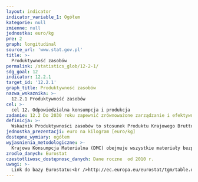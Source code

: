 ```yaml
---
layout: indicator
indicator_variable_1: Ogółem
kategorie: null
zmienne: null
jednostka: euro/kg
pre: 2
graph: longitudinal
source_url: 'www.stat.gov.pl'
title: >-
  Produktywność zasobów
permalink: /statistics_glob/12-2-1/
sdg_goal: 12
indicator: 12.2.1
target_id: '12.2.1'
graph_title: Produktywność zasobów
nazwa_wskaznika: >-
  12.2.1 Produktywność zasobów
cel: >-
  cel 12. Odpowiedzialna konsumpcja i produkcja
zadanie: 12.2 Do 2030 roku zapewnić zrównoważone zarządzanie i efektywne zużycie zasobów naturalnych
definicja: >-
  Wskaźnik Produktywności zasobów to stosunek Produktu Krajowego Brutto (PKB) do Krajowej Konsumpcji Materialnej (DMC).
jednostka_prezentacji: euro na kilogram [euro/kg]
dostepne_wymiary: ogółem
wyjasnienia_metodologiczne: >-
  Krajowa Konsumpcja Materialna (DMC) obejmuje wszystkie materiały bezpośrednio zużyte w procesach ekonomicznych na potrzeby gospodarki. Stanowi sumę materiałów pozyskanych na terytorium kraju oraz z importu pomniejszoną o materiały wysłane na eksport.Wskaźnik Krajowej Konsumpcji Materialnej (DMC) wyznacza się w oparciu o Ogólnogospodarcze Rachunki Przepływów Materialnych (EW-MFA, Economy-wide Material Flow Accounts), czyli spójne zestawienia całkowitych nakładów materialnych wchodzących do gospodarek narodowych, zmian poziomu zapasów materialnych w gospodarce oraz wypływów materialnych do innych gospodarek albo do środowiska.Dane w tablicach EW-MFA, w jednostkach masy, tworzy się dla następujących elementów składowych:1. Biomasa i produkty z biomasy.2. Rudy i koncentraty metali, surowe i przetworzone.3. Minerały niemetaliczne, surowe i przetworzone.4. Kopalne surowce energetyczne/ nośniki energii, surowe i przetworzone.5. Inne produkty.6. Odpady przywożone w celu ostatecznego przetworzenia i usunięcia.Produkt Krajowy Brutto (PKB) przedstawia końcowy rezultat działalności wszystkich podmiotów gospodarki narodowej. PKB równa się sumie wartości dodanej brutto wytworzonej przez wszystkie krajowe jednostki instytucjonalne powiększonej o podatki od produktów i pomniejszonej o dotacje do produktów.Produktywność zasobów dostarcza wiedzy na temat tego, czy ma miejsce rozdzielenie współzależności wzrostu gospodarczego od wzrostu zużycia zasobów naturalnych i ograniczanie negatywnego wpływu gospodarki na środowisko.Wskaźnik prezentowany jest w cenach stałych z 2010 r. (euro/kg) – dla porównań produktywności zasobów w czasie dla jednej jednostki terytorialnej.
zrodlo_danych: Eurostat
czestotliwosc_dostępnosc_danych: Dane roczne  od 2010 r.
uwagi: >-
  Link do bazy Eurostatu:<br />http://ec.europa.eu/eurostat/tgm/table.do?tab=table&init=1&language=en&pcode=tsdpc100&plugin=1<br />Wskaźnik zastępczy, dostępny w ramach polskiej statystyki publicznej. <br />Wskaźnikiem zasadniczym, przyjętym przez ONZ, monitorującym cel 12.2 Agendy 2030, jest wskaźnik 12.2.1 Ślad materiałowy (MF), ślad materiałowy (MF) na 1 mieszkańca, ślad materiałowy (MF) w relacji do PKB.
---
```

